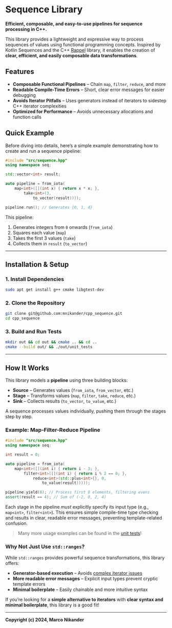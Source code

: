 
# Sequence Library

**Efficient, composable, and easy-to-use pipelines for sequence processing in C++.**

This library provides a lightweight and expressive way to process sequences of values using functional programming concepts. Inspired by Kotlin Sequences and the C++ [Rappel](https://www.youtube.com/watch?v=itnyR9j8y6E) library, it enables the creation of **clear, efficient, and easily composable data transformations**.

## Features

- **Composable Functional Pipelines** – Chain `map`, `filter`, `reduce`, and more
- **Readable Compile-Time Errors** – Short, clear error messages for easier debugging
- **Avoids Iterator Pitfalls** – Uses generators instead of iterators to sidestep C++ iterator complexities
- **Optimized for Performance** – Avoids unnecessary allocations and function calls

## Quick Example

Before diving into details, here’s a simple example demonstrating how to create and run a sequence pipeline:

```cpp
#include "src/sequence.hpp"
using namespace seq;

std::vector<int> result;

auto pipeline = from_iota(
    map<int>([](int x) { return x * x; },
        take<int>(3,
            to_vector(result))));

pipeline.run(); // Generates {0, 1, 4}
```

This pipeline:

1. Generates integers from `0` onwards (`from_iota`)
2. Squares each value (`map`)
3. Takes the first 3 values (`take`)
4. Collects them in `result` (`to_vector`)

---

## Installation & Setup

### **1. Install Dependencies**

```bash
sudo apt get install g++ cmake libgtest-dev
```

### **2. Clone the Repository**

```bash
git clone git@github.com:mnikander/cpp_sequence.git
cd cpp_sequence
```

### **3. Build and Run Tests**

```bash
mkdir out && cd out && cmake .. && cd ..
cmake --build out/ && ./out/unit_tests
```

---

## How It Works

This library models a **pipeline** using three building blocks:

- **Source** – Generates values (`from_iota`, `from_vector`, etc.)
- **Stage** – Transforms values (`map`, `filter`, `take`, `reduce`, etc.)
- **Sink** – Collects results (`to_vector`, `to_value`, etc.)

A sequence processes values individually, pushing them through the stages step by step.

### Example: **Map-Filter-Reduce Pipeline**

```cpp
#include "src/sequence.hpp"
using namespace seq;

int result = 0;

auto pipeline = from_iota(
    map<int>([](int i) { return i - 3; },
        filter<int>([](int i) { return i % 2 == 0; },
            reduce<int>(std::plus<int>{}, 0,
                to_value(result)))));

pipeline.yield(8); // Process first 8 elements, filtering evens
assert(result == 4); // Sum of (-2, 0, 2, 4)
```
Each stage in the pipeline _must_ explicitly specify its input type (e.g., `map<int>`, `filter<int>`). This ensures simple compile-time type checking and results in clear, readable error messages, preventing template-related confusion.

> Many more usage examples can be found in the [unit tests](https://github.com/mnikander/cpp_sequence/tree/main/test)!

### **Why Not Just Use `std::ranges`?**

While `std::ranges` provides powerful sequence transformations, this library offers:

- **Generator-based execution** – Avoids [complex iterator issues](https://www.fluentcpp.com/2019/02/12/the-terrible-problem-of-incrementing-a-smart-iterator/)
- **More readable error messages** – Explicit input types prevent cryptic template errors
- **Minimal boilerplate** – Easily chainable and more intuitive syntax

If you’re looking for a **simple alternative to iterators** with **clear syntax and minimal boilerplate**, this library is a good fit!

---

**Copyright (c) 2024, Marco Nikander**
